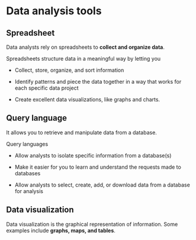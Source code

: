 # Data analysis tools

## Spreadsheet

Data analysts rely on spreadsheets to **collect and organize data**.

Spreadsheets structure data in a meaningful way by letting you

- Collect, store, organize, and sort information

- Identify patterns and piece the data together in a way that works for each specific data project

- Create excellent data visualizations, like graphs and charts.

## Query language

It allows you to retrieve and manipulate data from a database.

Query languages

- Allow analysts to isolate specific information from a database(s)

- Make it easier for you to learn and understand the requests made to databases

- Allow analysts to select, create, add, or download data from a database for analysis

## Data visualization

Data visualization is the graphical representation of information. Some examples include **graphs, maps, and tables**.

